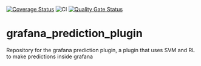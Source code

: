 [![Coverage Status](https://coveralls.io/repos/github/VRAM-Software/grafana_prediction_plugin/badge.svg?branch=master)](https://coveralls.io/github/VRAM-Software/grafana_prediction_plugin?branch=master)
![CI](https://github.com/VRAM-Software/grafana_prediction_plugin/workflows/CI/badge.svg)
[![Quality Gate Status](https://sonarcloud.io/api/project_badges/measure?project=VRAM-Software_grafana_prediction_plugin&metric=alert_status)](https://sonarcloud.io/dashboard?id=VRAM-Software_grafana_prediction_plugin)

# grafana_prediction_plugin
Repository for the grafana prediction plugin, a plugin that uses SVM and RL to make predictions inside grafana
